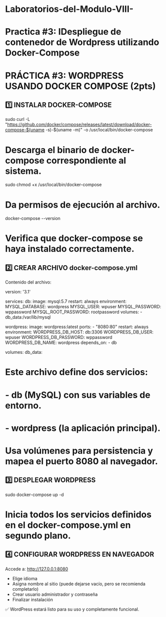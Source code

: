 # Laboratorios-del-Modulo-VIII-
Practica #3: IDespliegue de contenedor de Wordpress utilizando Docker-Compose
=======================================================
   PRÁCTICA #3: WORDPRESS USANDO DOCKER COMPOSE (2pts)
=======================================================

1️⃣ INSTALAR DOCKER-COMPOSE
----------------------------
sudo curl -L "https://github.com/docker/compose/releases/latest/download/docker-compose-$(uname -s)-$(uname -m)" -o /usr/local/bin/docker-compose
# Descarga el binario de docker-compose correspondiente al sistema.

sudo chmod +x /usr/local/bin/docker-compose
# Da permisos de ejecución al archivo.

docker-compose --version
# Verifica que docker-compose se haya instalado correctamente.


2️⃣ CREAR ARCHIVO docker-compose.yml
-------------------------------------
Contenido del archivo:

version: '3.1'

services:
  db:
    image: mysql:5.7
    restart: always
    environment:
      MYSQL_DATABASE: wordpress
      MYSQL_USER: wpuser
      MYSQL_PASSWORD: wppassword
      MYSQL_ROOT_PASSWORD: rootpassword
    volumes:
      - db_data:/var/lib/mysql

  wordpress:
    image: wordpress:latest
    ports:
      - "8080:80"
    restart: always
    environment:
      WORDPRESS_DB_HOST: db:3306
      WORDPRESS_DB_USER: wpuser
      WORDPRESS_DB_PASSWORD: wppassword
      WORDPRESS_DB_NAME: wordpress
    depends_on:
      - db

volumes:
  db_data:

# Este archivo define dos servicios:
# - db (MySQL) con sus variables de entorno.
# - wordpress (la aplicación principal).
# Usa volúmenes para persistencia y mapea el puerto 8080 al navegador.


3️⃣ DESPLEGAR WORDPRESS
------------------------
sudo docker-compose up -d
# Inicia todos los servicios definidos en el docker-compose.yml en segundo plano.


4️⃣ CONFIGURAR WORDPRESS EN NAVEGADOR
--------------------------------------
Accede a: http://127.0.0.1:8080

- Elige idioma
- Asigna nombre al sitio (puede dejarse vacío, pero se recomienda completarlo)
- Crear usuario administrador y contraseña
- Finalizar instalación

✅ WordPress estará listo para su uso y completamente funcional.
